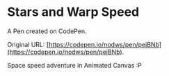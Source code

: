 # Stars and Warp Speed

A Pen created on CodePen.

Original URL: [https://codepen.io/nodws/pen/pejBNb](https://codepen.io/nodws/pen/pejBNb).

Space speed adventure in Animated Canvas :P